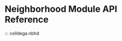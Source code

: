 # Neighborhood Module API Reference

<!-- ::: celldega.pre.landscape -->
<!-- ::: celldega.pre -->
::: celldega.nbhd